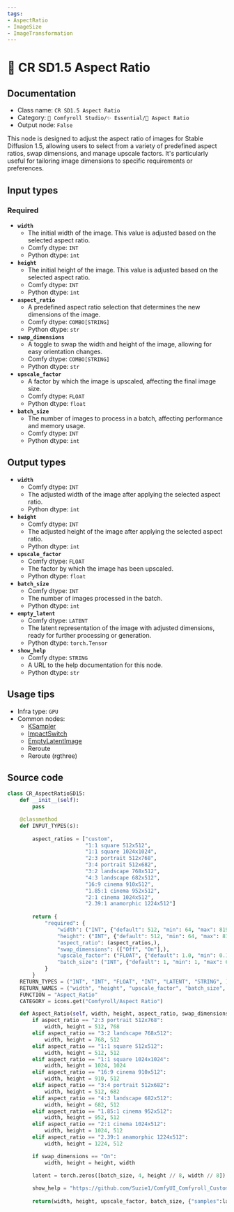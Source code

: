 ```yaml
---
tags:
- AspectRatio
- ImageSize
- ImageTransformation
---
```


# 🔳 CR SD1.5 Aspect Ratio
## Documentation
- Class name: `CR SD1.5 Aspect Ratio`
- Category: `🧩 Comfyroll Studio/✨ Essential/🔳 Aspect Ratio`
- Output node: `False`

This node is designed to adjust the aspect ratio of images for Stable Diffusion 1.5, allowing users to select from a variety of predefined aspect ratios, swap dimensions, and manage upscale factors. It's particularly useful for tailoring image dimensions to specific requirements or preferences.
## Input types
### Required
- **`width`**
    - The initial width of the image. This value is adjusted based on the selected aspect ratio.
    - Comfy dtype: `INT`
    - Python dtype: `int`
- **`height`**
    - The initial height of the image. This value is adjusted based on the selected aspect ratio.
    - Comfy dtype: `INT`
    - Python dtype: `int`
- **`aspect_ratio`**
    - A predefined aspect ratio selection that determines the new dimensions of the image.
    - Comfy dtype: `COMBO[STRING]`
    - Python dtype: `str`
- **`swap_dimensions`**
    - A toggle to swap the width and height of the image, allowing for easy orientation changes.
    - Comfy dtype: `COMBO[STRING]`
    - Python dtype: `str`
- **`upscale_factor`**
    - A factor by which the image is upscaled, affecting the final image size.
    - Comfy dtype: `FLOAT`
    - Python dtype: `float`
- **`batch_size`**
    - The number of images to process in a batch, affecting performance and memory usage.
    - Comfy dtype: `INT`
    - Python dtype: `int`
## Output types
- **`width`**
    - Comfy dtype: `INT`
    - The adjusted width of the image after applying the selected aspect ratio.
    - Python dtype: `int`
- **`height`**
    - Comfy dtype: `INT`
    - The adjusted height of the image after applying the selected aspect ratio.
    - Python dtype: `int`
- **`upscale_factor`**
    - Comfy dtype: `FLOAT`
    - The factor by which the image has been upscaled.
    - Python dtype: `float`
- **`batch_size`**
    - Comfy dtype: `INT`
    - The number of images processed in the batch.
    - Python dtype: `int`
- **`empty_latent`**
    - Comfy dtype: `LATENT`
    - The latent representation of the image with adjusted dimensions, ready for further processing or generation.
    - Python dtype: `torch.Tensor`
- **`show_help`**
    - Comfy dtype: `STRING`
    - A URL to the help documentation for this node.
    - Python dtype: `str`
## Usage tips
- Infra type: `GPU`
- Common nodes:
    - [KSampler](../../Comfy/Nodes/KSampler.md)
    - [ImpactSwitch](../../ComfyUI-Impact-Pack/Nodes/ImpactSwitch.md)
    - [EmptyLatentImage](../../Comfy/Nodes/EmptyLatentImage.md)
    - Reroute
    - Reroute (rgthree)



## Source code
```python
class CR_AspectRatioSD15:
    def __init__(self):
        pass

    @classmethod
    def INPUT_TYPES(s):
    
        aspect_ratios = ["custom",
                         "1:1 square 512x512",
                         "1:1 square 1024x1024",
                         "2:3 portrait 512x768",
                         "3:4 portrait 512x682",
                         "3:2 landscape 768x512",
                         "4:3 landscape 682x512",
                         "16:9 cinema 910x512",
                         "1.85:1 cinema 952x512",
                         "2:1 cinema 1024x512",
                         "2.39:1 anamorphic 1224x512"]
               
        return {
            "required": {
                "width": ("INT", {"default": 512, "min": 64, "max": 8192}),
                "height": ("INT", {"default": 512, "min": 64, "max": 8192}),
                "aspect_ratio": (aspect_ratios,),
                "swap_dimensions": (["Off", "On"],),
                "upscale_factor": ("FLOAT", {"default": 1.0, "min": 0.1, "max": 100.0, "step":0.1}),
                "batch_size": ("INT", {"default": 1, "min": 1, "max": 64})
            }
        }
    RETURN_TYPES = ("INT", "INT", "FLOAT", "INT", "LATENT", "STRING", )
    RETURN_NAMES = ("width", "height", "upscale_factor", "batch_size", "empty_latent", "show_help", )
    FUNCTION = "Aspect_Ratio"
    CATEGORY = icons.get("Comfyroll/Aspect Ratio")

    def Aspect_Ratio(self, width, height, aspect_ratio, swap_dimensions, upscale_factor, batch_size):
        if aspect_ratio == "2:3 portrait 512x768":
            width, height = 512, 768
        elif aspect_ratio == "3:2 landscape 768x512":
            width, height = 768, 512
        elif aspect_ratio == "1:1 square 512x512":
            width, height = 512, 512
        elif aspect_ratio == "1:1 square 1024x1024":
            width, height = 1024, 1024
        elif aspect_ratio == "16:9 cinema 910x512":
            width, height = 910, 512
        elif aspect_ratio == "3:4 portrait 512x682":
            width, height = 512, 682
        elif aspect_ratio == "4:3 landscape 682x512":
            width, height = 682, 512
        elif aspect_ratio == "1.85:1 cinema 952x512":            
            width, height = 952, 512
        elif aspect_ratio == "2:1 cinema 1024x512":
            width, height = 1024, 512
        elif aspect_ratio == "2.39:1 anamorphic 1224x512":
            width, height = 1224, 512

        if swap_dimensions == "On":
            width, height = height, width
           
        latent = torch.zeros([batch_size, 4, height // 8, width // 8])

        show_help = "https://github.com/Suzie1/ComfyUI_Comfyroll_CustomNodes/wiki/Aspect-Ratio-Nodes#cr-sd15-aspect-ratio"
           
        return(width, height, upscale_factor, batch_size, {"samples":latent}, show_help, )   

```
